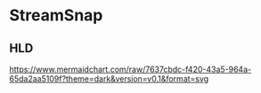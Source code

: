 # StreamSnap
## HLD
https://www.mermaidchart.com/raw/7637cbdc-f420-43a5-964a-65da2aa5109f?theme=dark&version=v0.1&format=svg
